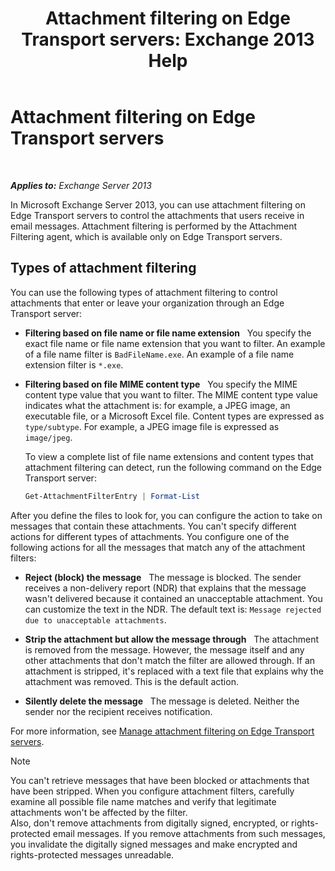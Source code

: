 ﻿---
title: 'Attachment filtering on Edge Transport servers: Exchange 2013 Help'
TOCTitle: Attachment filtering on Edge Transport servers
ms:assetid: be39a181-c82e-41f5-8846-085bf1f84164
ms:mtpsurl: https://technet.microsoft.com/en-us/library/Bb124399(v=EXCHG.150)
ms:contentKeyID: 61200298
ms.date: 06/02/2016
mtps_version: v=EXCHG.150
---

# Attachment filtering on Edge Transport servers

 

_**Applies to:** Exchange Server 2013_


In Microsoft Exchange Server 2013, you can use attachment filtering on Edge Transport servers to control the attachments that users receive in email messages. Attachment filtering is performed by the Attachment Filtering agent, which is available only on Edge Transport servers.

## Types of attachment filtering

You can use the following types of attachment filtering to control attachments that enter or leave your organization through an Edge Transport server:

  - **Filtering based on file name or file name extension**   You specify the exact file name or file name extension that you want to filter. An example of a file name filter is `BadFileName.exe`. An example of a file name extension filter is `*.exe`.

  - **Filtering based on file MIME content type**   You specify the MIME content type value that you want to filter. The MIME content type value indicates what the attachment is: for example, a JPEG image, an executable file, or a Microsoft Excel file. Content types are expressed as `type/subtype`. For example, a JPEG image file is expressed as `image/jpeg`.
    
    To view a complete list of file name extensions and content types that attachment filtering can detect, run the following command on the Edge Transport server:
    
    ```powershell
    Get-AttachmentFilterEntry | Format-List
    ```

After you define the files to look for, you can configure the action to take on messages that contain these attachments. You can't specify different actions for different types of attachments. You configure one of the following actions for all the messages that match any of the attachment filters:

  - **Reject (block) the message**   The message is blocked. The sender receives a non-delivery report (NDR) that explains that the message wasn't delivered because it contained an unacceptable attachment. You can customize the text in the NDR. The default text is: `Message rejected due to unacceptable attachments`.

  - **Strip the attachment but allow the message through**   The attachment is removed from the message. However, the message itself and any other attachments that don't match the filter are allowed through. If an attachment is stripped, it's replaced with a text file that explains why the attachment was removed. This is the default action.

  - **Silently delete the message**   The message is deleted. Neither the sender nor the recipient receives notification.

For more information, see [Manage attachment filtering on Edge Transport servers](manage-attachment-filtering-on-edge-transport-servers-exchange-2013-help.md).


> [!NOTE]
> You can't retrieve messages that have been blocked or attachments that have been stripped. When you configure attachment filters, carefully examine all possible file name matches and verify that legitimate attachments won't be affected by the filter.<BR>Also, don't remove attachments from digitally signed, encrypted, or rights-protected email messages. If you remove attachments from such messages, you invalidate the digitally signed messages and make encrypted and rights-protected messages unreadable.


